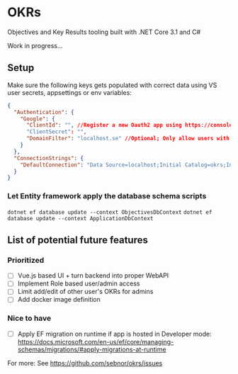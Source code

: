 # OKRs

Objectives and Key Results tooling built with .NET Core 3.1 and C#

Work in progress...

## Setup

Make sure the following keys gets populated with correct data using VS user secrets, appsettings or env variables:

```json
{
  "Authentication": {
    "Google": {
      "ClientId": "", //Register a new Oauth2 app using https://console.developers.google.com
      "ClientSecret": "",
      "DomainFilter": "localhost.se" //Optional; Only allow users with email domain "localhost.se" to register using Google OAuth
	}
  },
  "ConnectionStrings": {
    "DefaultConnection": "Data Source=localhost;Initial Catalog=okrs;Integrated Security=True;", //SQL Server
  }
}
```

### Let Entity framework apply the database schema scripts
`dotnet ef database update --context ObjectivesDbContext`
`dotnet ef database update --context ApplicationDbContext`

## List of potential future features

### Prioritized
* [ ] Vue.js based UI + turn backend into proper WebAPI
* [ ] Implement Role based user/admin access
* [ ] Limit add/edit of other user's OKRs for admins
* [ ] Add docker image definition

### Nice to have
* [ ] Apply EF migration on runtime if app is hosted in Developer mode: https://docs.microsoft.com/en-us/ef/core/managing-schemas/migrations/#apply-migrations-at-runtime

For more:
See <https://github.com/sebnor/okrs/issues>